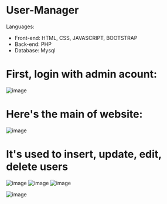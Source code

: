 # User-Manager
Languages:
+ Front-end: HTML, CSS, JAVASCRIPT, BOOTSTRAP
+ Back-end: PHP
+ Database: Mysql
# First, login with admin acount:
![image](https://user-images.githubusercontent.com/93317911/145580304-0a91e540-573f-4d12-a46d-f6498f79402e.png)
# Here's the main of website:
![image](https://user-images.githubusercontent.com/93317911/145580481-2fde5034-54fe-4a25-96ca-63ea170c8cf0.png)
# It's used to insert, update, edit, delete users
![image](https://user-images.githubusercontent.com/93317911/145580613-57ad6136-dd9f-4303-9471-dfd89c11b51c.png)
![image](https://user-images.githubusercontent.com/93317911/145580662-06ba86df-3277-446a-8149-2addd84d0cfd.png)
![image](https://user-images.githubusercontent.com/93317911/145580820-1c2e2922-0011-48f9-9c50-e9543f6342a6.png)

![image](https://user-images.githubusercontent.com/93317911/145580699-0effbe7b-5140-49b2-a049-c427c5eb78dd.png)


